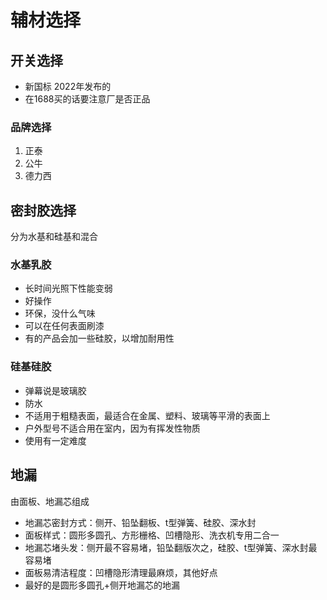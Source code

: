 # 辅材选择

## 开关选择

* 新国标 2022年发布的
* 在1688买的话要注意厂是否正品

### 品牌选择

 1. 正泰
 2. 公牛
 3. 德力西

## 密封胶选择

分为水基和硅基和混合

### 水基乳胶

* 长时间光照下性能变弱
* 好操作
* 环保，没什么气味
* 可以在任何表面刷漆
* 有的产品会加一些硅胶，以增加耐用性

### 硅基硅胶

* 弹幕说是玻璃胶
* 防水
* 不适用于粗糙表面，最适合在金属、塑料、玻璃等平滑的表面上
* 户外型号不适合用在室内，因为有挥发性物质
* 使用有一定难度

## 地漏

由面板、地漏芯组成

* 地漏芯密封方式：侧开、铅坠翻板、t型弹簧、硅胶、深水封
* 面板样式：圆形多圆孔、方形栅格、凹槽隐形、洗衣机专用二合一
* 地漏芯堵头发：侧开最不容易堵，铅坠翻版次之，硅胶、t型弹簧、深水封最容易堵
* 面板易清洁程度：凹槽隐形清理最麻烦，其他好点
* 最好的是圆形多圆孔+侧开地漏芯的地漏

